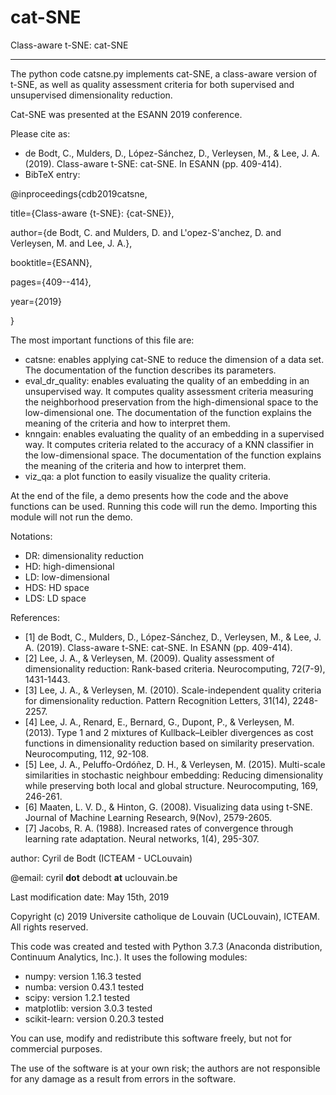 # cat-SNE
Class-aware t-SNE: cat-SNE

----------

The python code catsne.py implements cat-SNE, a class-aware version of t-SNE, as well as quality assessment criteria for both supervised and unsupervised dimensionality reduction.

Cat-SNE was presented at the ESANN 2019 conference. 

Please cite as: 
- de Bodt, C., Mulders, D., López-Sánchez, D., Verleysen, M., & Lee, J. A. (2019). Class-aware t-SNE: cat-SNE. In ESANN (pp. 409-414).
- BibTeX entry:

@inproceedings{cdb2019catsne,

 title={Class-aware {t-SNE}: {cat-SNE}},
 
 author={de Bodt, C. and Mulders, D. and L\'opez-S\'anchez, D. and Verleysen, M. and Lee, J. A.},
 
 booktitle={ESANN},
 
 pages={409--414},
 
 year={2019}
 
}

The most important functions of this file are:
- catsne: enables applying cat-SNE to reduce the dimension of a data set. The documentation of the function describes its parameters. 
- eval_dr_quality: enables evaluating the quality of an embedding in an unsupervised way. It computes quality assessment criteria measuring the neighborhood preservation from the high-dimensional space to the low-dimensional one. The documentation of the function explains the meaning of the criteria and how to interpret them.
- knngain: enables evaluating the quality of an embedding in a supervised way. It computes criteria related to the accuracy of a KNN classifier in the low-dimensional space. The documentation of the function explains the meaning of the criteria and how to interpret them.
- viz_qa: a plot function to easily visualize the quality criteria. 

At the end of the file, a demo presents how the code and the above functions can be used. Running this code will run the demo. Importing this module will not run the demo. 

Notations:
- DR: dimensionality reduction
- HD: high-dimensional
- LD: low-dimensional
- HDS: HD space
- LDS: LD space

References:
- [1] de Bodt, C., Mulders, D., López-Sánchez, D., Verleysen, M., & Lee, J. A. (2019). Class-aware t-SNE: cat-SNE. In ESANN (pp. 409-414).
- [2] Lee, J. A., & Verleysen, M. (2009). Quality assessment of dimensionality reduction: Rank-based criteria. Neurocomputing, 72(7-9), 1431-1443.
- [3] Lee, J. A., & Verleysen, M. (2010). Scale-independent quality criteria for dimensionality reduction. Pattern Recognition Letters, 31(14), 2248-2257.
- [4] Lee, J. A., Renard, E., Bernard, G., Dupont, P., & Verleysen, M. (2013). Type 1 and 2 mixtures of Kullback–Leibler divergences as cost functions in dimensionality reduction based on similarity preservation. Neurocomputing, 112, 92-108.
- [5] Lee, J. A., Peluffo-Ordóñez, D. H., & Verleysen, M. (2015). Multi-scale similarities in stochastic neighbour embedding: Reducing dimensionality while preserving both local and global structure. Neurocomputing, 169, 246-261.
- [6] Maaten, L. V. D., & Hinton, G. (2008). Visualizing data using t-SNE. Journal of Machine Learning Research, 9(Nov), 2579-2605.
- [7] Jacobs, R. A. (1988). Increased rates of convergence through learning rate adaptation. Neural networks, 1(4), 295-307.

author: Cyril de Bodt (ICTEAM - UCLouvain)

@email: cyril __dot__ debodt __at__ uclouvain.be

Last modification date: May 15th, 2019

Copyright (c) 2019 Universite catholique de Louvain (UCLouvain), ICTEAM. All rights reserved.

This code was created and tested with Python 3.7.3 (Anaconda distribution, Continuum Analytics, Inc.). It uses the following modules:
- numpy: version 1.16.3 tested
- numba: version 0.43.1 tested
- scipy: version 1.2.1 tested
- matplotlib: version 3.0.3 tested
- scikit-learn: version 0.20.3 tested

You can use, modify and redistribute this software freely, but not for commercial purposes. 

The use of the software is at your own risk; the authors are not responsible for any damage as a result from errors in the software.
